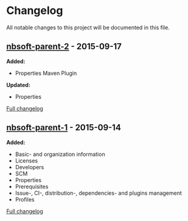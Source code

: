 # Changelog

All notable changes to this project will be documented in this file.

## [nbsoft-parent-2] - 2015-09-17

**Added:**

- Properties Maven Plugin

**Updated:**

- Properties

[Full changelog](https://github.com/nbsoft/nbsoft-maven-parent/compare/nbsoft-parent-2...nbsoft-parent-1)

## [nbsoft-parent-1] - 2015-09-14

**Added:**

- Basic- and organization information
- Licenses
- Developers
- SCM
- Properties
- Prerequisites
- Issue-, CI-, distribution-, dependencies- and plugins management
- Profiles

[Full changelog](https://github.com/nbsoft/nbsoft-maven-parent/compare/f3b66d53508c3a67dc7fe35d5d66eb262e4ece79...nbsoft-parent-1)

[nbsoft-parent-2]: https://github.com/nbsoft/nbsoft-maven-parent/tree/nbsoft-parent-2
[nbsoft-parent-1]: https://github.com/nbsoft/nbsoft-maven-parent/tree/nbsoft-parent-1
